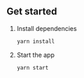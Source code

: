 ## Get started

1. Install dependencies

   ```bash
   yarn install
   ```

2. Start the app

   ```
   yarn start
   ```
   